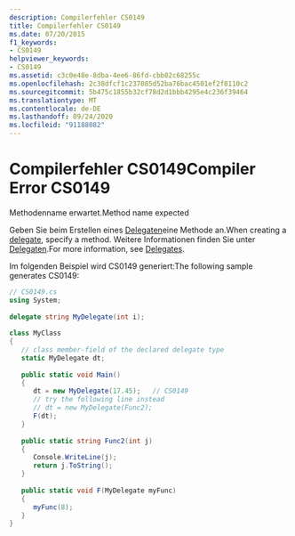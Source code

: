 ```yaml
---
description: Compilerfehler CS0149
title: Compilerfehler CS0149
ms.date: 07/20/2015
f1_keywords:
- CS0149
helpviewer_keywords:
- CS0149
ms.assetid: c3c0e48e-8dba-4ee6-86fd-cbb02c68255c
ms.openlocfilehash: 2c38dfcf1c237085d52ba76bac4501ef2f8110c2
ms.sourcegitcommit: 5b475c1855b32cf78d2d1bbb4295e4c236f39464
ms.translationtype: MT
ms.contentlocale: de-DE
ms.lasthandoff: 09/24/2020
ms.locfileid: "91188082"
---
```

# <a name="compiler-error-cs0149"></a><span data-ttu-id="6f9e8-103">Compilerfehler CS0149</span><span class="sxs-lookup"><span data-stu-id="6f9e8-103">Compiler Error CS0149</span></span>

<span data-ttu-id="6f9e8-104">Methodenname erwartet.</span><span class="sxs-lookup"><span data-stu-id="6f9e8-104">Method name expected</span></span>  
  
 <span data-ttu-id="6f9e8-105">Geben Sie beim Erstellen eines [Delegaten](../language-reference/builtin-types/reference-types.md)eine Methode an.</span><span class="sxs-lookup"><span data-stu-id="6f9e8-105">When creating a [delegate](../language-reference/builtin-types/reference-types.md), specify a method.</span></span> <span data-ttu-id="6f9e8-106">Weitere Informationen finden Sie unter [Delegaten](../programming-guide/delegates/index.md).</span><span class="sxs-lookup"><span data-stu-id="6f9e8-106">For more information, see [Delegates](../programming-guide/delegates/index.md).</span></span>  
  
 <span data-ttu-id="6f9e8-107">Im folgenden Beispiel wird CS0149 generiert:</span><span class="sxs-lookup"><span data-stu-id="6f9e8-107">The following sample generates CS0149:</span></span>  
  
```csharp  
// CS0149.cs  
using System;  
  
delegate string MyDelegate(int i);  
  
class MyClass  
{  
   // class member-field of the declared delegate type  
   static MyDelegate dt;
  
   public static void Main()  
   {  
      dt = new MyDelegate(17.45);   // CS0149  
      // try the following line instead  
      // dt = new MyDelegate(Func2);  
      F(dt);  
   }  
  
   public static string Func2(int j)  
   {  
      Console.WriteLine(j);  
      return j.ToString();  
   }  
  
   public static void F(MyDelegate myFunc)  
   {  
      myFunc(8);  
   }  
}  
```
